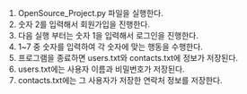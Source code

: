 1. OpenSource_Project.py 파일을 실행한다.
2. 숫자 2를 입력해서 회원가입을 진행한다.
3. 다음 실행 부터는 숫자 1을 입력해서 로그인을 진행한다.
4. 1~7 중 숫자를 입력하여 각 숫자에 맞는 행동을 수행한다.
5. 프로그램을 종료하면 users.txt와 contacts.txt에 정보가 저장된다.
6. users.txt에는 사용자 이름과 비밀번호가 저장된다.
7. contacts.txt에는 그 사용자가 저장한 연락처 정보를 저장한다.
